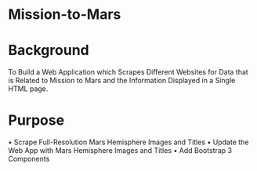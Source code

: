 # Mission-to-Mars
# Background
To Build a Web Application which Scrapes Different Websites for Data that is Related to Mission to Mars and the Information Displayed in a Single HTML page.

# Purpose
•	Scrape Full-Resolution Mars Hemisphere Images and Titles
•	Update the Web App with Mars Hemisphere Images and Titles
•	Add Bootstrap 3 Components
